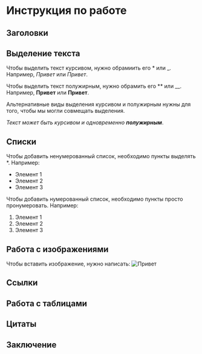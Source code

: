 # Инструкция по работе
## Заголовки
## Выделение текста
Чтобы выделить текст курсивом, нужно обрамиить его * или _. Например, *Привет* или _Привет_.

Чтобы выделить текст полужирным, нужно обрамить его ** или __. Например, **Привет** или __Привет__.

Альтернативные виды выделения курсивом и полужирным нужны для того, чтобы мы могли совмещать выделения.

_Текст может быть курсивом и одновременно **полужирным**_.

## Списки
Чтобы добавить ненумерованный список, необходимо пункты выделять *. Например:

* Элемент 1
* Элемент 2
* Элемент 3

Чтобы добавить нумерованный список, необходимо пункты просто пронумеровать. Например:

1. Элемент 1
2. Элемент 2
3. Элемент 3

## Работа с изображениями
Чтобы вставить изображение, нужно написать:
![Привет](git.png)
## Ссылки
## Работа с таблицами
## Цитаты
## Заключение
